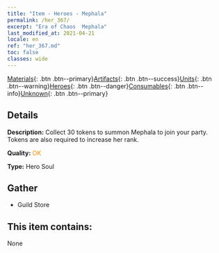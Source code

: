 ```yaml
---
title: "Item - Heroes - Mephala"
permalink: /her_367/
excerpt: "Era of Chaos  Mephala"
last_modified_at: 2021-04-21
locale: en
ref: "her_367.md"
toc: false
classes: wide
---
```

 [Materials](/Items/){: .btn .btn--primary}[Artifacts](/Items/Artifacts/){: .btn .btn--success}[Units](/Items/Units/){: .btn .btn--warning}[Heroes](/Items/Heroes/){: .btn .btn--danger}[Consumables](/Items/Consumables/){: .btn .btn--info}[Unknown](/Items/Unknown/){: .btn .btn--primary}

## Details
 **Description:** Collect 30 tokens to summon Mephala to join your party. Tokens are also required to increase her rank.

 **Quality:** <span style="color: #FF8C00">OK</span>

 **Type:** Hero Soul

## Gather

*    Guild Store 

## This item contains:

  None

